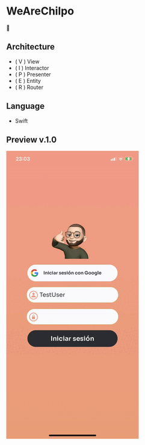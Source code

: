 # WeAreChilpo

🤠

## Architecture

- ( V ) View
- ( I ) Interactor
- ( P ) Presenter
- ( E ) Entity
- ( R ) Router

## Language
- Swift
 
## Preview v.1.0
![Alt Text](https://raw.githubusercontent.com/dvrosenvb/StuffMedia/main/IMG_4748.gif)
